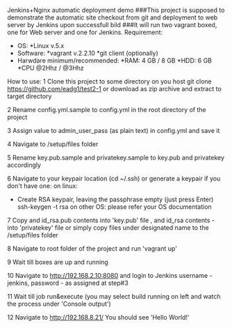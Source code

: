 Jenkins+Nginx automatic deployment demo
###This project is supposed to demonstrate the automatic site checkout from git and deployment to web server by Jenkins upon successfull bild
###It will run two vagrant boxed, one for Web server and one for Jenkins.
Requirement:
  - OS: 
   *Linux v.5.x
  - Software:
   *vagrant v.2.2.10
   *git client (optionally)
  - Harwdare minimum/recommended:
   *RAM: 4 GB / 8 GB
   *HDD: 6 GB
  *CPU @2Hhz / @3Hhz
   
How to use:
1 Clone this project to some directory on you host
 git clone https://github.com/eadg1/test2-1
 or download as zip archive and extract to target directory

2 Rename config.yml.sample to config.yml in the root directory of the project

3 Assign value to admin_user_pass (as plain text) in config.yml and save it

4 Navigate to /setup/files folder

5 Rename key.pub.sample and privatekey.sample to key.pub and privatekey accordingly

6 Navigate to your keypair location (cd ~/.ssh) or generate a keypair if you don't have one:
 on linux:
 - Create RSA keypair, leaving the passphrase empty (just press Enter)
    ssh-keygen -t rsa
 on other OS: please refer your OS documentation
 
 7 Copy and id_rsa.pub contents into 'key.pub' file , and id_rsa contents - into 'privatekey' file or simply copy files under designated name to  the /setup/files folder
 
 8 Navigate to root folder of the project and run 'vagrant up'
 
 9 Wait till boxes are up and running
 
 10 Navigate to http://192.168.2.10:8080 and login to Jenkins
    username - jenkins, password - as assigned at step#3
 
 11 Wait till job run&execute (you may select build running on left and watch the process under 'Console output')
 
 12 Navigate to http://192.168.8.21/
    You should see 'Hello World!' 
    
    
 
 
 
   